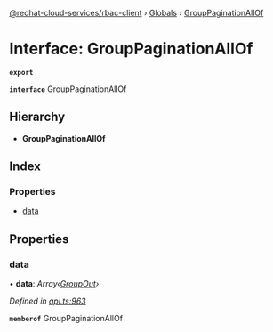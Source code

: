[@redhat-cloud-services/rbac-client](../README.md) › [Globals](../globals.md) › [GroupPaginationAllOf](grouppaginationallof.md)

# Interface: GroupPaginationAllOf

**`export`** 

**`interface`** GroupPaginationAllOf

## Hierarchy

* **GroupPaginationAllOf**

## Index

### Properties

* [data](grouppaginationallof.md#data)

## Properties

###  data

• **data**: *Array‹[GroupOut](groupout.md)›*

*Defined in [api.ts:963](https://github.com/RedHatInsights/javascript-clients/blob/master/packages/rbac/api.ts#L963)*

**`memberof`** GroupPaginationAllOf
